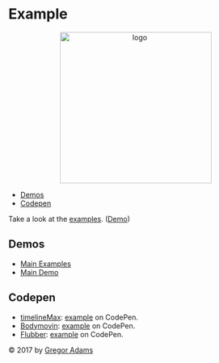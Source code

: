 # Example

<p align="center"><img width="300" src="https://cdn.rawgit.com/pixelass/paraglider/master/paraglider.svg" alt="logo"/></p>

<!-- toc -->

- [Demos](#demos)
- [Codepen](#codepen)

<!-- tocstop -->

Take a look at the [examples](https://github.com/pixelass/paraglider/blob/master/demo/index.js). ([Demo](https://pixelass.github.io/paraglider/))

## Demos
* [Main Examples](https://github.com/pixelass/paraglider/blob/master/demo/index.js)
* [Main Demo](https://pixelass.github.io/paraglider/)

## Codepen

* [timelineMax](https://greensock.com/timelinemax): [example](https://codepen.io/pixelass/pen/PjJXEQ) on CodePen.
* [Bodymovin](https://github.com/bodymovin/bodymovin): [example](https://codepen.io/pixelass/pen/OgOLaK) on CodePen.
* [Flubber](https://github.com/veltman/flubber/): [example](https://codepen.io/pixelass/pen/GEMvaG) on CodePen.

© 2017 by [Gregor Adams](greg@pixelass.com)
